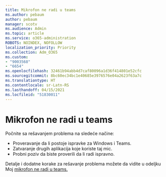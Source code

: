 ```yaml
---
title: Mikrofon ne radi u teams
ms.author: pebaum
author: pebaum
manager: scotv
ms.audience: Admin
ms.topic: article
ms.service: o365-administration
ROBOTS: NOINDEX, NOFOLLOW
localization_priority: Priority
ms.collection: Adm_O365
ms.custom:
- "9003568"
- "6654"
ms.openlocfilehash: 32461b94abb4d7caf80096a1d36f414801e52cfc
ms.sourcegitcommit: 8bc60ec34bc1e40685e3976576e04a2623f63a7c
ms.translationtype: HT
ms.contentlocale: sr-Latn-RS
ms.lasthandoff: 04/15/2021
ms.locfileid: "51830011"
---
```

# <a name="microphone-isnt-working-in-teams"></a>Mikrofon ne radi u teams

Počnite sa rešavanjem problema na sledeće načine:

- Proveravanje da li postoje ispravke za Windows i Teams.
- Zatvaranje drugih aplikacija koje koriste taj mic.
- Probni poziv da biste proverili da li radi ispravno.

Detalje i dodatne korake za rešavanje problema možete da vidite u odeljku Moj [mikrofon ne radi u teams.](https://support.microsoft.com/office/666d1123-9dd0-4a31-ad2e-a758b204f33a)
